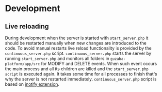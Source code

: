 # Development

## Live reloading

During development when the server is started with  ```start_server.php``` it should be restarted manually when new changes are introduced to the code. To avoid manual restarts live reload functionality is provided by the ```continuous_server.php``` script. 
```continuous_server.php``` starts the server by running  ```start_server.php``` and monitors all folders in  ```guzaba-platform/app/src``` for MODIFY and DELETE events. When such event occurs the main process and all its children are killed and the ```start_server.php script``` is executed again. It takes some time for all processes to finish that's why the server is not restarted immediately.
```continuous_server.php``` script is based on [inotify extension](https://www.php.net/manual/en/book.inotify.php).